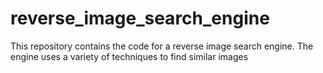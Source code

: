 # reverse_image_search_engine
This repository contains the code for a reverse image search engine. The engine uses a variety of techniques to find similar images
